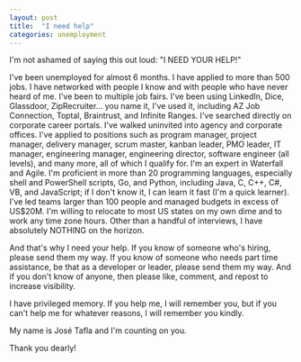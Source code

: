 ```yaml
---
layout: post
title:  "I need help"
categories: unemployment
---
```

I'm not ashamed of saying this out loud: "I NEED YOUR HELP!"

I've been unemployed for almost 6 months. I have applied to more than 500 jobs. I have networked with people I know and with people who have never heard of me. I've been to multiple job fairs. I've been using LinkedIn, Dice, Glassdoor, ZipRecruiter… you name it, I've used it, including AZ Job Connection, Toptal, Braintrust, and Infinite Ranges. I've searched directly on corporate career portals. I've walked uninvited into agency and corporate offices. I've applied to positions such as program manager, project manager, delivery manager, scrum master, kanban leader, PMO leader, IT manager, engineering manager, engineering director, software engineer (all levels), and many more, all of which I qualify for. I'm an expert in Waterfall and Agile. I'm proficient in more than 20 programming languages, especially shell and PowerShell scripts, Go, and Python, including Java, C, C++, C#, VB, and JavaScript; if I don't know it, I can learn it fast (I'm a quick learner). I've led teams larger than 100 people and managed budgets in excess of US$20M. I'm willing to relocate to most US states on my own dime and to work any time zone hours. Other than a handful of interviews, I have absolutely NOTHING on the horizon.

And that's why I need your help. If you know of someone who's hiring, please send them my way. If you know of someone who needs part time assistance, be that as a developer or leader, please send them my way. And if you don't know of anyone, then please like, comment, and repost to increase visibility.

I have privileged memory. If you help me, I will remember you, but if you can't help me for whatever reasons, I will remember you kindly.

My name is José Tafla and I'm counting on you.

Thank you dearly!
